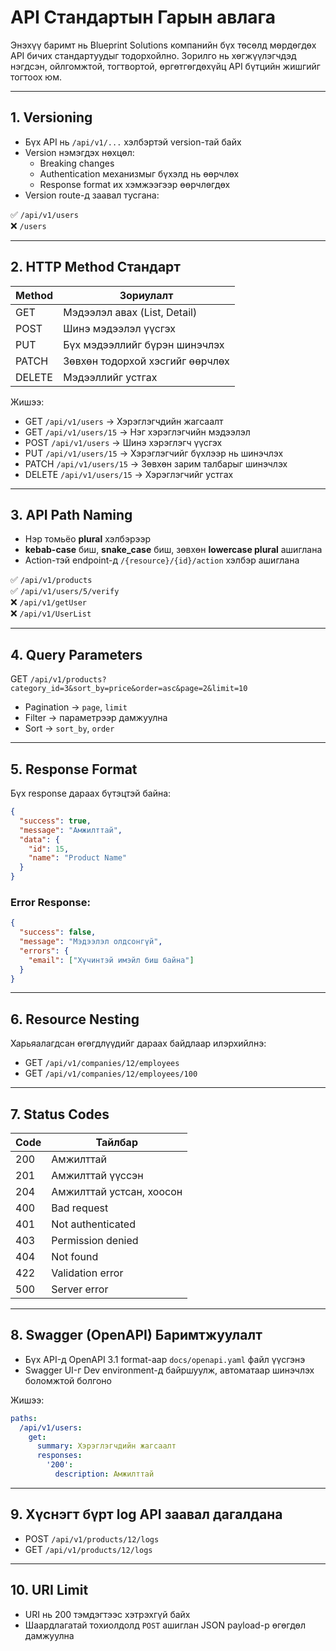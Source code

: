 # API Стандартын Гарын авлага

Энэхүү баримт нь Blueprint Solutions компанийн бүх төсөлд мөрдөгдөх API бичих стандартуудыг тодорхойлно. Зорилго нь хөгжүүлэгчдэд нэгдсэн, ойлгомжтой, тогтвортой, өргөтгөгдөхүйц API бүтцийн жишгийг тогтоох юм.

---

## 1. Versioning

- Бүх API нь `/api/v1/...` хэлбэртэй version-тай байх
- Version нэмэгдэх нөхцөл:
  - Breaking changes
  - Authentication механизмыг бүхэлд нь өөрчлөх
  - Response format их хэмжээгээр өөрчлөгдөх
- Version route-д заавал тусгана:

✅ `/api/v1/users`  
❌ `/users`  

---

## 2. HTTP Method Стандарт

| Method  | Зориулалт                                      |
|---------|------------------------------------------------|
| GET     | Мэдээлэл авах (List, Detail)                   |
| POST    | Шинэ мэдээлэл үүсгэх                          |
| PUT     | Бүх мэдээллийг бүрэн шинэчлэх                 |
| PATCH   | Зөвхөн тодорхой хэсгийг өөрчлөх               |
| DELETE  | Мэдээллийг устгах                              |

Жишээ:
- GET    `/api/v1/users` → Хэрэглэгчдийн жагсаалт
- GET    `/api/v1/users/15` → Нэг хэрэглэгчийн мэдээлэл
- POST   `/api/v1/users` → Шинэ хэрэглэгч үүсгэх
- PUT    `/api/v1/users/15` → Хэрэглэгчийг бүхлээр нь шинэчлэх
- PATCH  `/api/v1/users/15` → Зөвхөн зарим талбарыг шинэчлэх
- DELETE `/api/v1/users/15` → Хэрэглэгчийг устгах

---

## 3. API Path Naming

- Нэр томьёо **plural** хэлбэрээр
- **kebab-case** биш, **snake_case** биш, зөвхөн **lowercase plural** ашиглана
- Action-тэй endpoint-д `/{resource}/{id}/action` хэлбэр ашиглана

✅ `/api/v1/products`  
✅ `/api/v1/users/5/verify`  
❌ `/api/v1/getUser`  
❌ `/api/v1/UserList`  

---

## 4. Query Parameters

GET `/api/v1/products?category_id=3&sort_by=price&order=asc&page=2&limit=10`

- Pagination → `page`, `limit`
- Filter → параметрээр дамжуулна
- Sort → `sort_by`, `order`

---

## 5. Response Format

Бүх response дараах бүтэцтэй байна:

```json
{
  "success": true,
  "message": "Амжилттай",
  "data": {
    "id": 15,
    "name": "Product Name"
  }
}
```

### Error Response:

```json
{
  "success": false,
  "message": "Мэдээлэл олдсонгүй",
  "errors": {
    "email": ["Хүчинтэй имэйл биш байна"]
  }
}
```

---

## 6. Resource Nesting

Харьяалагдсан өгөгдлүүдийг дараах байдлаар илэрхийлнэ:

- GET `/api/v1/companies/12/employees`
- GET `/api/v1/companies/12/employees/100`

---

## 7. Status Codes

| Code | Тайлбар                      |
|------|------------------------------|
| 200  | Амжилттай                    |
| 201  | Амжилттай үүссэн            |
| 204  | Амжилттай устсан, хоосон    |
| 400  | Bad request                  |
| 401  | Not authenticated            |
| 403  | Permission denied            |
| 404  | Not found                    |
| 422  | Validation error             |
| 500  | Server error                 |

---

## 8. Swagger (OpenAPI) Баримтжуулалт

- Бүх API-д OpenAPI 3.1 format-аар `docs/openapi.yaml` файл үүсгэнэ
- Swagger UI-г Dev environment-д байршуулж, автоматаар шинэчлэх боломжтой болгоно

Жишээ:
```yaml
paths:
  /api/v1/users:
    get:
      summary: Хэрэглэгчдийн жагсаалт
      responses:
        '200':
          description: Амжилттай
```

---

## 9. Хүснэгт бүрт log API заавал дагалдана

- POST `/api/v1/products/12/logs`
- GET  `/api/v1/products/12/logs`

---

## 10. URI Limit

- URI нь 200 тэмдэгтээс хэтрэхгүй байх
- Шаардлагатай тохиолдолд `POST` ашиглан JSON payload-р өгөгдөл дамжуулна
